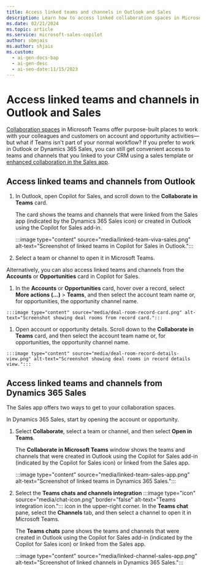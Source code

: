 ```yaml
---
title: Access linked teams and channels in Outlook and Sales
description: Learn how to access linked collaboration spaces in Microsoft Teams from Outlook and Dynamics 365 Sales.
ms.date: 02/21/2024
ms.topic: article
ms.service: microsoft-sales-copilot
author: sbmjais
ms.author: shjais
ms.custom:
  - ai-gen-docs-bap
  - ai-gen-desc
  - ai-seo-date:11/15/2023
---
```


# Access linked teams and channels in Outlook and Sales

[Collaboration spaces](./collaboration-space.md) in Microsoft Teams offer purpose-built places to work with your colleagues and customers on account and opportunity activities&mdash;but what if Teams isn't part of your normal workflow? If you prefer to work in Outlook or Dynamics 365 Sales, you can still get convenient access to teams and channels that you linked to your CRM using a sales template or [enhanced collaboration in the Sales app](/dynamics365/sales/teams-integration/teams-collaboration-enhanced-experience).

## Access linked teams and channels from Outlook

1. In Outlook, open Copilot for Sales, and scroll down to the **Collaborate in Teams** card.

    The card shows the teams and channels that were linked from the Sales app (indicated by the Dynamics 365 Sales icon) or created in Outlook using the Copilot for Sales add-in.

    :::image type="content" source="media/linked-team-viva-sales.png" alt-text="Screenshot of linked teams in Copilot for Sales in Outlook.":::

1. Select a team or channel to open it in Microsoft Teams.

Alternatively, you can also access linked teams and channels from the **Accounts** or **Opportunities** card in Copilot for Sales.

  1. In the **Accounts** or **Opportunities** card, hover over a record, select **More actions (...)** > **Teams**, and then select the account team name or, for opportunities, the opportunity channel name.

    :::image type="content" source="media/deal-room-record-card.png" alt-text="Screenshot showing deal rooms from record card.":::
    
  1. Open account or opportunity details. Scroll down to the **Collaborate in Teams** card, and then select the account team name or, for opportunities, the opportunity channel name.

    :::image type="content" source="media/deal-room-record-details-view.png" alt-text="Screenshot showing deal rooms in record details view.":::

## Access linked teams and channels from Dynamics 365 Sales

The Sales app offers two ways to get to your collaboration spaces.

In Dynamics 365 Sales, start by opening the account or opportunity.

1. Select **Collaborate**, select a team or channel, and then select **Open in Teams**.

    The **Collaborate in Microsoft Teams** window shows the teams and channels that were created in Outlook using the Copilot for Sales add-in (indicated by the Copilot for Sales icon) or linked from the Sales app.

    :::image type="content" source="media/linked-team-sales-app.png" alt-text="Screenshot of linked teams in Dynamics 365 Sales.":::

1. Select the **Teams chats and channels integration** :::image type="icon" source="media/chat-icon.png" border="false" alt-text="Teams integration icon."::: icon in the upper-right corner. In the **Teams chat** pane, select the **Channels** tab, and then select a channel to open it in Microsoft Teams.

    The **Teams chats** pane shows the teams and channels that were created in Outlook using the Copilot for Sales add-in (indicated by the Copilot for Sales icon) or linked from the Sales app.

    :::image type="content" source="media/linked-channel-sales-app.png" alt-text="Screenshot of linked channels in Dynamics 365 Sales.":::
